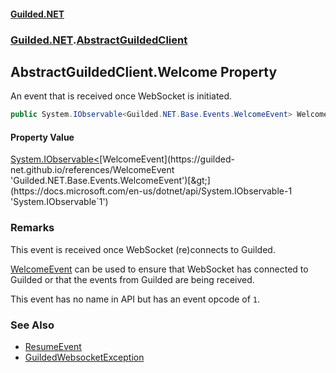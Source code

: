 
#### [Guilded.NET](Guilded_NET 'Guilded.NET')
### [Guilded.NET](Guilded_NET#Guilded_NET 'Guilded.NET').[AbstractGuildedClient](AbstractGuildedClient 'Guilded.NET.AbstractGuildedClient')
## AbstractGuildedClient.Welcome Property

An event that is received once WebSocket is initiated.
```csharp
public System.IObservable<Guilded.NET.Base.Events.WelcomeEvent> Welcome { get; }
```


#### Property Value
[System.IObservable&lt;](https://docs.microsoft.com/en-us/dotnet/api/System.IObservable-1 'System.IObservable`1')[WelcomeEvent](https://guilded-net.github.io/references/WelcomeEvent 'Guilded.NET.Base.Events.WelcomeEvent')[&gt;](https://docs.microsoft.com/en-us/dotnet/api/System.IObservable-1 'System.IObservable`1')

### Remarks
  
This event is received once WebSocket (re)connects to Guilded.  
  
[WelcomeEvent](https://guilded-net.github.io/references/WelcomeEvent 'Guilded.NET.Base.Events.WelcomeEvent') can be used to ensure that WebSocket has connected to Guilded or that the events from Guilded are being received.  
  
This event has no name in API but has an event opcode of `1`.

### See Also
- [ResumeEvent](https://guilded-net.github.io/references/ResumeEvent 'Guilded.NET.Base.Events.ResumeEvent')
- [GuildedWebsocketException](https://guilded-net.github.io/references/GuildedWebsocketException 'Guilded.NET.Base.GuildedWebsocketException')